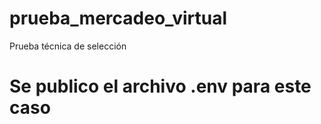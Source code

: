 # prueba_mercadeo_virtual
Prueba técnica de selección 

# Se publico el archivo .env para este caso
